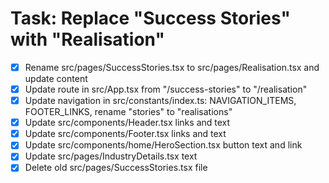 # Task: Replace "Success Stories" with "Realisation"

- [x] Rename src/pages/SuccessStories.tsx to src/pages/Realisation.tsx and update content
- [x] Update route in src/App.tsx from "/success-stories" to "/realisation"
- [x] Update navigation in src/constants/index.ts: NAVIGATION_ITEMS, FOOTER_LINKS, rename "stories" to "realisations"
- [x] Update src/components/Header.tsx links and text
- [x] Update src/components/Footer.tsx links and text
- [x] Update src/components/home/HeroSection.tsx button text and link
- [x] Update src/pages/IndustryDetails.tsx text
- [x] Delete old src/pages/SuccessStories.tsx file
